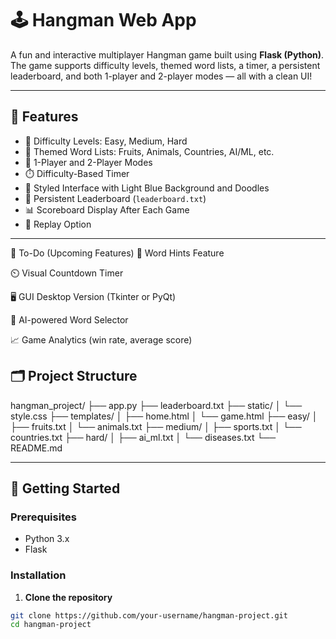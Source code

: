 # 🕹️ Hangman Web App

A fun and interactive multiplayer Hangman game built using **Flask (Python)**. The game supports difficulty levels, themed word lists, a timer, a persistent leaderboard, and both 1-player and 2-player modes — all with a clean UI!

---

## 🌟 Features

- 🎯 Difficulty Levels: Easy, Medium, Hard
- 🧠 Themed Word Lists: Fruits, Animals, Countries, AI/ML, etc.
- 👥 1-Player and 2-Player Modes
- ⏱️ Difficulty-Based Timer
- 🎨 Styled Interface with Light Blue Background and Doodles
- 💾 Persistent Leaderboard (`leaderboard.txt`)
- 📊 Scoreboard Display After Each Game
- 🔄 Replay Option

---

📌 To-Do (Upcoming Features)
🧩 Word Hints Feature

⏲️ Visual Countdown Timer

🖥️ GUI Desktop Version (Tkinter or PyQt)

🧠 AI-powered Word Selector

📈 Game Analytics (win rate, average score)



## 🗂️ Project Structure

hangman_project/
├── app.py
├── leaderboard.txt
├── static/
│ └── style.css
├── templates/
│ ├── home.html
│ └── game.html
├── easy/
│ ├── fruits.txt
│ └── animals.txt
├── medium/
│ ├── sports.txt
│ └── countries.txt
├── hard/
│ ├── ai_ml.txt
│ └── diseases.txt
└── README.md



---

## 🚀 Getting Started

### Prerequisites

- Python 3.x
- Flask

### Installation

1. **Clone the repository**

```bash
git clone https://github.com/your-username/hangman-project.git
cd hangman-project

````

